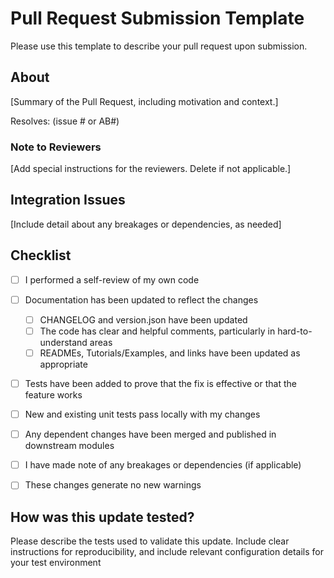 # Pull Request Submission Template

Please use this template to describe your pull request upon submission.
## About
[Summary of the Pull Request, including motivation and context.]

Resolves: (issue # or AB#)

### Note to Reviewers
[Add special instructions for the reviewers. Delete if not applicable.]
## Integration Issues
[Include detail about any breakages or dependencies, as needed]

## Checklist
- [ ] I performed a self-review of my own code
- [ ] Documentation has been updated to reflect the changes
    - [ ] CHANGELOG and version.json have been updated
    - [ ] The code has clear and helpful comments, particularly in hard-to-understand areas
    - [ ] READMEs, Tutorials/Examples, and links have been updated as appropriate
- [ ] Tests have been added to prove that the fix is effective or that the feature works
- [ ] New and existing unit tests pass locally with my changes
- [ ] Any dependent changes have been merged and published in downstream modules
- [ ] I have made note of any breakages or dependencies (if applicable)
- [ ] These changes generate no new warnings


## How was this update tested?
Please describe the tests used to validate this update. Include clear instructions for reproducibility, and include relevant configuration details for your test environment
